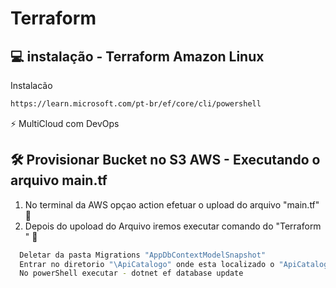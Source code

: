 # Terraform 

## :computer: instalação - Terraform Amazon Linux

Instalacão
```bash
https://learn.microsoft.com/pt-br/ef/core/cli/powershell
```

⚡ MultiCloud com DevOps 
## 🛠 Provisionar Bucket no S3 AWS - Executando o arquivo main.tf

1. No terminal da AWS opçao action efetuar o upload do arquivo "main.tf"  👋
2. Depois do upoload do Arquivo iremos executar comando do "Terraform "  👋


```bash
  Deletar da pasta Migrations "AppDbContextModelSnapshot"
  Entrar no diretorio "\ApiCatalogo" onde esta localizado o "ApiCatalogo.csproj"
  No powerShell executar - dotnet ef database update
```

